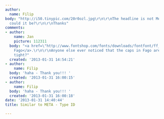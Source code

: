 ```yaml
---
author:
  name: Filip
body: "http://i50.tinypic.com/20r0ozl.jpg\r\n\r\nThe headline is not Meta, what else
  could it be?\r\n\r\nThanks"
comments:
- author:
    name: Jan
    picture: 112311
  body: "<a href=\"http://www.fontshop.com/fonts/downloads/fontfont/ff_fago_ot/\">FF
    Fago</a>.\r\n\r\nAnyone else ever noticed that the caps in Fago are spaced too
    tight?"
  created: '2013-01-31 14:54:21'
- author:
    name: Filip
  body: 'haha - Thank you!!! '
  created: '2013-01-31 16:00:15'
- author:
    name: Filip
  body: 'haha - Thank you!!! '
  created: '2013-01-31 16:00:18'
date: '2013-01-31 14:40:44'
title: Similar to META - Type ID

---
```

